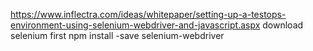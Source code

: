 https://www.inflectra.com/ideas/whitepaper/setting-up-a-testops-environment-using-selenium-webdriver-and-javascript.aspx
download selenium first  npm install -save selenium-webdriver
